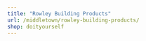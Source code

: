 ```yaml
---
title: "Rowley Building Products"
url: /middletown/rowley-building-products/
shop: doityourself
---
```

